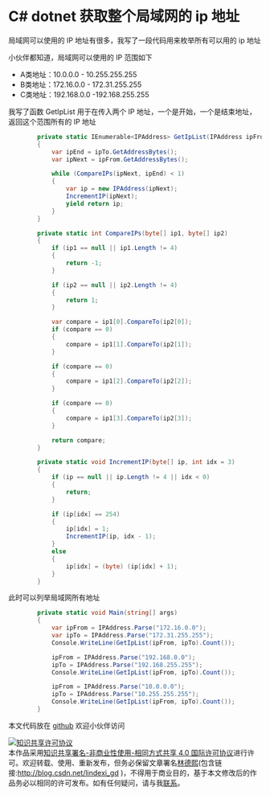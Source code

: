 
# C# dotnet 获取整个局域网的 ip 地址

局域网可以使用的 IP 地址有很多，我写了一段代码用来枚举所有可以用的 ip 地址

<!--more-->


<!-- csdn -->

小伙伴都知道，局域网可以使用的 IP 范围如下

- A类地址：10.0.0.0 - 10.255.255.255 
- B类地址：172.16.0.0 - 172.31.255.255 
- C类地址：192.168.0.0 -192.168.255.255 

我写了函数 GetIpList 用于在传入两个 IP 地址，一个是开始，一个是结束地址，返回这个范围所有的 IP 地址

```csharp
        private static IEnumerable<IPAddress> GetIpList(IPAddress ipFrom, IPAddress ipTo)
        {
            var ipEnd = ipTo.GetAddressBytes();
            var ipNext = ipFrom.GetAddressBytes();

            while (CompareIPs(ipNext, ipEnd) < 1)
            {
                var ip = new IPAddress(ipNext);
                IncrementIP(ipNext);
                yield return ip;
            }
        }

        private static int CompareIPs(byte[] ip1, byte[] ip2)
        {
            if (ip1 == null || ip1.Length != 4)
            {
                return -1;
            }

            if (ip2 == null || ip2.Length != 4)
            {
                return 1;
            }

            var compare = ip1[0].CompareTo(ip2[0]);
            if (compare == 0)
            {
                compare = ip1[1].CompareTo(ip2[1]);
            }

            if (compare == 0)
            {
                compare = ip1[2].CompareTo(ip2[2]);
            }

            if (compare == 0)
            {
                compare = ip1[3].CompareTo(ip2[3]);
            }

            return compare;
        }

        private static void IncrementIP(byte[] ip, int idx = 3)
        {
            if (ip == null || ip.Length != 4 || idx < 0)
            {
                return;
            }

            if (ip[idx] == 254)
            {
                ip[idx] = 1;
                IncrementIP(ip, idx - 1);
            }
            else
            {
                ip[idx] = (byte) (ip[idx] + 1);
            }
        }
```

此时可以列举局域网所有地址

```csharp
        private static void Main(string[] args)
        {
            var ipFrom = IPAddress.Parse("172.16.0.0");
            var ipTo = IPAddress.Parse("172.31.255.255");
            Console.WriteLine(GetIpList(ipFrom, ipTo).Count());

            ipFrom = IPAddress.Parse("192.168.0.0");
            ipTo = IPAddress.Parse("192.168.255.255");
            Console.WriteLine(GetIpList(ipFrom, ipTo).Count());

            ipFrom = IPAddress.Parse("10.0.0.0");
            ipTo = IPAddress.Parse("10.255.255.255");
            Console.WriteLine(GetIpList(ipFrom, ipTo).Count());
        }
```

本文代码放在 [github](https://github.com/lindexi/lindexi_gd/tree/5e4ed220da093aeb922f147988be133f8160ceec/HayberenerhihaWaceafardu) 欢迎小伙伴访问





<a rel="license" href="http://creativecommons.org/licenses/by-nc-sa/4.0/"><img alt="知识共享许可协议" style="border-width:0" src="https://licensebuttons.net/l/by-nc-sa/4.0/88x31.png" /></a><br />本作品采用<a rel="license" href="http://creativecommons.org/licenses/by-nc-sa/4.0/">知识共享署名-非商业性使用-相同方式共享 4.0 国际许可协议</a>进行许可。欢迎转载、使用、重新发布，但务必保留文章署名[林德熙](http://blog.csdn.net/lindexi_gd)(包含链接:http://blog.csdn.net/lindexi_gd )，不得用于商业目的，基于本文修改后的作品务必以相同的许可发布。如有任何疑问，请与我[联系](mailto:lindexi_gd@163.com)。